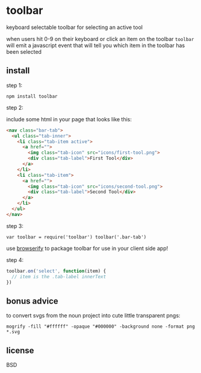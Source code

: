 # toolbar

keyboard selectable toolbar for selecting an active tool

when users hit 0-9 on their keyboard or click an item on the toolbar `toolbar` will emit a javascript event that will tell you which item in the toolbar has been selected

## install

step 1:

`npm install toolbar`

step 2: 

include some html in your page that looks like this:

```html
<nav class="bar-tab">
  <ul class="tab-inner">
    <li class="tab-item active">
      <a href="">
        <img class="tab-icon" src="icons/first-tool.png">
        <div class="tab-label">First Tool</div>
      </a>
    </li>
    <li class="tab-item">
      <a href="">
        <img class="tab-icon" src="icons/second-tool.png">
        <div class="tab-label">Second Tool</div>
      </a>
    </li>
  </ul>
</nav>
```

step 3:

`
var toolbar = require('toolbar')
toolbar('.bar-tab')
`

use [browserify](http://browserify.org/) to package toolbar for use in your client side app!

step 4:

```javascript
toolbar.on('select', function(item) {
  // item is the .tab-label innerText
})
```

## bonus advice

to convert svgs from the noun project into cute little transparent pngs:

`mogrify -fill "#ffffff" -opaque "#000000" -background none -format png *.svg`

## license

BSD
